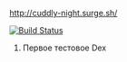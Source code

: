 http://cuddly-night.surge.sh/

[![Build Status](https://travis-ci.org/Kross97/Dex-test-quest.svg?branch=master)](https://travis-ci.org/Kross97/Dex-test-quest)

1. Первое тестовое Dex
